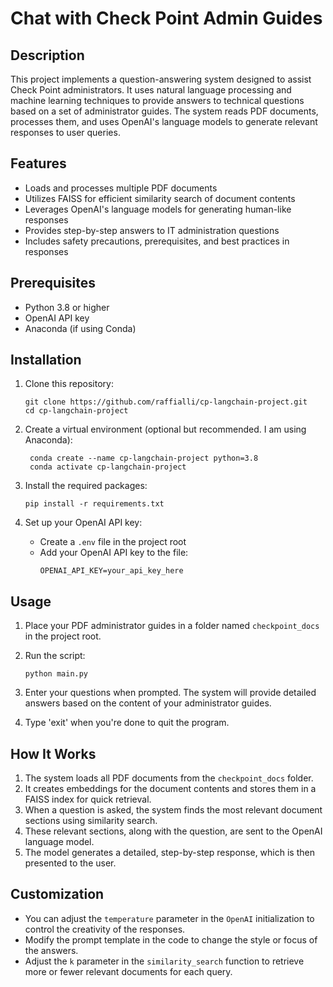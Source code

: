 # Chat with Check Point Admin Guides

## Description

This project implements a question-answering system designed to assist Check Point administrators. It uses natural language processing and machine learning techniques to provide answers to technical questions based on a set of administrator guides. The system reads PDF documents, processes them, and uses OpenAI's language models to generate relevant responses to user queries.

## Features

- Loads and processes multiple PDF documents
- Utilizes FAISS for efficient similarity search of document contents
- Leverages OpenAI's language models for generating human-like responses
- Provides step-by-step answers to IT administration questions
- Includes safety precautions, prerequisites, and best practices in responses

## Prerequisites

- Python 3.8 or higher
- OpenAI API key
- Anaconda (if using Conda)

## Installation

1. Clone this repository:
   ```
   git clone https://github.com/raffialli/cp-langchain-project.git
   cd cp-langchain-project
   ```

2. Create a virtual environment (optional but recommended. I am using Anaconda):
   ```
    conda create --name cp-langchain-project python=3.8
    conda activate cp-langchain-project
   ```

3. Install the required packages:
   ```
   pip install -r requirements.txt
   ```

4. Set up your OpenAI API key:
   - Create a `.env` file in the project root
   - Add your OpenAI API key to the file:
     ```
     OPENAI_API_KEY=your_api_key_here
     ```

## Usage

1. Place your PDF administrator guides in a folder named `checkpoint_docs` in the project root.

2. Run the script:
   ```
   python main.py
   ```

3. Enter your questions when prompted. The system will provide detailed answers based on the content of your administrator guides.

4. Type 'exit' when you're done to quit the program.

## How It Works

1. The system loads all PDF documents from the `checkpoint_docs` folder.
2. It creates embeddings for the document contents and stores them in a FAISS index for quick retrieval.
3. When a question is asked, the system finds the most relevant document sections using similarity search.
4. These relevant sections, along with the question, are sent to the OpenAI language model.
5. The model generates a detailed, step-by-step response, which is then presented to the user.

## Customization

- You can adjust the `temperature` parameter in the `OpenAI` initialization to control the creativity of the responses.
- Modify the prompt template in the code to change the style or focus of the answers.
- Adjust the `k` parameter in the `similarity_search` function to retrieve more or fewer relevant documents for each query.
